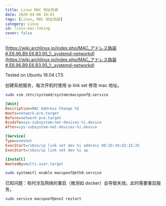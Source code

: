 ```yaml
---
title: Linux MAC 地址伪装
date: 2020-04-06 18:01
tags: [Linux, MAC 地址伪装]
category: Linux
id: linux-mac-faking
cover: false
---
```


[https://wiki.archlinux.jp/index.php/MAC_アドレス偽装#.E6.96.B9.E6.B3.95_1:_systemd-networkd](https://wiki.archlinux.jp/index.php/MAC_アドレス偽装#.E6.96.B9.E6.B3.95_1:_systemd-networkd)

Tested on Ubuntu 18.04 LTS

创建系统服务，每次开机时使用 ip link set 修改 mac 地址。

``` bash
sudo vim /etc/systemd/system/macspoof@.service
```

``` ini
[Unit]
Description=MAC Address Change %I
Wants=network-pre.target
Before=network-pre.target
BindsTo=sys-subsystem-net-devices-%i.device
After=sys-subsystem-net-devices-%i.device

[Service]
Type=oneshot
ExecStart=/sbin/ip link set dev %i address 90:2b:34:d2:15:25
ExecStart=/sbin/ip link set dev %i up

[Install]
WantedBy=multi-user.target
```

``` bash
sudo systemctl enable macspoof@eth0.service
```

已知问题：有时涉及网络的重启（推测如 docker）会导致失效。此时需要重启服务。

``` bash
sudo service macspoof@eno2 restart
```


